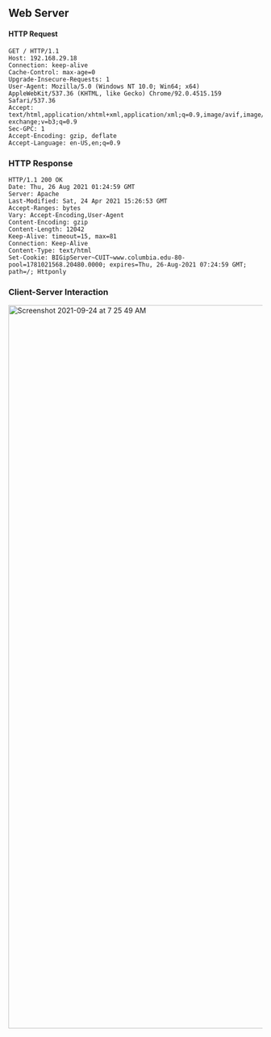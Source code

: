 ## Web Server 
#### HTTP Request
```
GET / HTTP/1.1
Host: 192.168.29.18
Connection: keep-alive
Cache-Control: max-age=0
Upgrade-Insecure-Requests: 1
User-Agent: Mozilla/5.0 (Windows NT 10.0; Win64; x64) AppleWebKit/537.36 (KHTML, like Gecko) Chrome/92.0.4515.159 Safari/537.36
Accept: text/html,application/xhtml+xml,application/xml;q=0.9,image/avif,image/webp,image/apng,*/*;q=0.8,application/signed-exchange;v=b3;q=0.9
Sec-GPC: 1
Accept-Encoding: gzip, deflate
Accept-Language: en-US,en;q=0.9
```

### HTTP Response
```
HTTP/1.1 200 OK
Date: Thu, 26 Aug 2021 01:24:59 GMT
Server: Apache
Last-Modified: Sat, 24 Apr 2021 15:26:53 GMT
Accept-Ranges: bytes
Vary: Accept-Encoding,User-Agent
Content-Encoding: gzip
Content-Length: 12042
Keep-Alive: timeout=15, max=81
Connection: Keep-Alive
Content-Type: text/html
Set-Cookie: BIGipServer~CUIT~www.columbia.edu-80-pool=1781021568.20480.0000; expires=Thu, 26-Aug-2021 07:24:59 GMT; path=/; Httponly

```
### Client-Server Interaction

<img width="1433" alt="Screenshot 2021-09-24 at 7 25 49 AM" src="https://user-images.githubusercontent.com/86508489/134606703-0ea48255-4cd8-44d9-9e54-f578620ed175.png">

